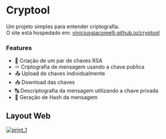 <!--  

  DAVI, Michelangelo Buonarroti.
  [ 1501 - 1504 ] 
  Marmore : 517 x 199
  Academia de Belas Artes, Florenca

 A postura de David, de Michelangelo, difere em muito das representacoes renascentistas do personagem. 
 Ao contrario do que a maioria dos artistas retratou, com Davi vitorioso sobre Golias, 
 Michelangelo escolhe retrata-lo antes da batalha, olhando para Golias. 
 Repare como seu olhar, apesar de tensao, nao demonstra medo. 
 Os olhos de Davi estao voltados para Roma.

 [](https://pt.wikipedia.org/wiki/David_(Michelangelo)#/media/Ficheiro:'David'_by_Michelangelo_Fir_JBU013.jpg)

 
                                    **   **
                               **************  *****
                            **$$$$  ****   $$*******
                          * $$$$$$$$$   $$* **   *$**
                         *  $    $$$$$* $* *$$$$$$$$$**
                        *  $$$$$$$$$$$$$ $$$$$$$$$**$$*
                        $$  $$$$$$$ $$$$$$$$ $$$$$$$$$$$$
                      *$ *$$$$$$$$$$$*$*$*$    *****$***
                    **$$ $$$$$$*$ **    [[[[[[[   [[[
                    **$**$$**$$$@@     [  #####  ## #
                  *$$$*****$$$$$$         ..###   ###
                  **$$$$$$$$ [[$$ ##        +++   ###
                   $$$$$$**[[  [[$$    #          ##
                     $$$***#[  #     ###      #   ##
                     $$$$$$ ##++ #+        ## ######
                     $$$$$#  ###       ##       ##
                     $$$$$#   ##            ######
                       $$$### ##      ##    #####
                         $#$ #  +##  #   ##  ## #
                         $$$$     #   +++#######
                         $$*      ##############
                         *$$# #  ++     ++++        ######
                         $$###         ++###      ##      ++
                         $# +#      #######+     +##+   ## ##
                         *#+ ##     ++###+###    +  ###+     ##
                         ## ##+#  # ++ +++++##  +  #++##       ##
                        ##+#  ##  ++##+     ###++ ##++           #
                       ##+ +   ++  +##+  +   +######## #          #
                     ###+     ++++##          ++ # # ##+         ##
                 ####  +        ++            +++++# ## ##+        #
            ###++   +                           ##############+ +##+##
          ##+       ##                         ++#+ ++#########++##  "
        ####+                                    +#+ +++###############
      ###                                       ++++++#+++++##########
     ##+                                            ++ +     ####+++++
    ##                              ++               +++        ##  ++
    ##+                  ++                         +++++ +  # # ##+++
    #      ++  +           ++                       ++@++ ++##### # ++
    #    +   ####+                                +++++++###++####+##
    #    +   ####+                                +++++++###++####+##
    #   +    ###++                               +++++######## #######
    #  +++    ####++++@                          +++++++++###   ###  #
    #+ #+      ###++++++++                            ++++++#   ##+++#
    ##+ +      #### #####++++                          ++++##    ###++
    ##++      ###########++                          ++++++#      ## +
    ###+      ##########+++                             #++#        ##
    #+  +    +########++                         ++##########     
   ###+        # ###+++++                         +++++#####      
  ###+  +      #  ##+++                          +++++#######     
  ##++##+     ##   ##++  ##                       ###########     
   ##+##+     ###  ######              #####     ###++++#####
   ##  ##     ##      ##  ######  ++              #+  ######
   ##+#       ##      ##  ######+++++             ++ #######
  ### #+    ###       ##  ########                  ## ####
  ######+    ##       ##++    ##+                  ## ## ##
 +###  ####+##       ##                            +     #+
 ##++ +  ######      ##                                  ##
 +##       ++ #     +#                 @@@                #
 +#         + #    ##                                    ##
 ## +       # #    #                                      #+
 ##+        # #    # +                                    #+
 ##+        # #    ## ###                                ###
 ##+  +     ###    ##    ####                            +##
 #++     #  ##+   +#  ########                          ####
##++        ##    ## ++   ####                         #####
 ##++       ++    #         +##         ##            ######
+# +        +#   +#           +#+      #####         ######+
 # +       +#    #           +#+   ############           +##
 # +      ##    +#           +###+  ######### +###++      +#
  ##++  + #     #     #             ###   #  #######++     #
  ##++  + #     ##             +### #+#  #+####        #
  ##+    +##    ##     ##         +###++#   #++####        #
  # + +  +#     #                 +#+++# #+++###+         #
   #      #     # +++++           +#+++# #+++###++        ##
  +#      #     #    #####+        +#+++# #+++####++        #
  # ##    ###   ###++           ++##+++# #+++####          #
  ########  ##  ###              ###++## ##++##             #
    ### ##     ## ##                ###########               #
   ##+ ###      #####              #########                 #
    ##### ###     ##+               ## ## ###                 +
    ########## #  ##++             +++###++++                 +
    ########## #  #++              ++##### ++++                ++
    ++## ++  ++  ## #+               ++### #++++               +
      ########### ## #+            ++++##+++++++                +
        ##+++  #  #### ++           ++### #+++++++              ++
          #+####    ##++          +++##+ #####++ +             ++
           ##### + + ### ++++      ++###  #####++ +            ++
             ########### #++++    ++###  #####++ +             +
              +###+ ##### ++ ++ +   +#      +# #++  +            +
                    ##############  ##       +### ++            ++
                     ####+++++###+  ##         ## ++           +++
                     #####+++#####  ##          ##+#            ++
                     ########+###++  #           ###             +
                      ###### # ## #  #           ##++            +
                       ## ## ## ## ## #           # # ##         +
                       ####  #  ++ # ##           +#  #+         +
                       ## ++       # ##            #####         ++
                       ######  #   +###             ####+         +
                       # ####      ####             #####+         +
                        +#+ ## +#### ##               ####+++  +     #
                          ##  #  #######               ###### ###   ##
                         #    ##  #  ###                 ######+++   ##
                        #########  #####                 ######+++   #
                        ## # # ## # # #                   ## # #  
                         ##  # +  #  ##                    +## + + +
                        # ###   #     #                     # ### #
                        #  ###+++     #+                    ## ++  #
                        ## #####      ##                    ## ## ####
                        # ######       #                    ## # +  +
                        # + + +#       #                     # + + + +
                         # +  ##       #                     # + + + +
                          #+ ++##     ##                      # # #+ +
                           #+ + +     +#                      ### # +
                           # + + +      #                      +# + +
                           # + +  +     #                       ### ##
                            # ###++     ##                        ## #
                              #  #      ##                        ####
                               # #      #+                         ###
                                ## #   ###                          ##
                                 ## #   ##                          ##
                                  ### ## #
                                  +##  +##
                                   ##    #
                                   +#    #
                                   +#++   "
                                    ## +   #
                                    ##+     ##
                                    # #     +#
                                   #+      ###
                                    +# +    ++#
                                    ##   +   +#
                                   ## +     +##
                                  ###       #+#
                                 #+         + #
                               ##           +##
                               #+ # # # +#    #
                                ##+ #  # #   ##
                                 #+##+#  ####+

-->

# Cryptool

Um projeto simples para entender criptografia.   
O site está hospedado em:
[viniciusgiacomelli.github.io/cryptool](https://viniciusgiacomelli.github.io/cryptool-web/)

### Features
- 🔐 Criação de um par de chaves RSA
- ♾️ Criptografia de mensagem usando a chave publica
- 📤 Upload de chaves individualmente
- 📥 Download das chaves
- 🔠 Descriptografia da mensagem utilizando a chave privada
- 🔣 Geração de Hash da mensagem

## Layout Web
[![print_1]("./source/print_1.png")](#)
